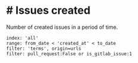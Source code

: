 # \# Issues created

Number of created issues in a period of time.

```
index: 'all'
range: from_date < 'created_at' < to_date
filter: 'terms', origin=urls
filter: pull_request:False or is_gitlab_issue:1
```
